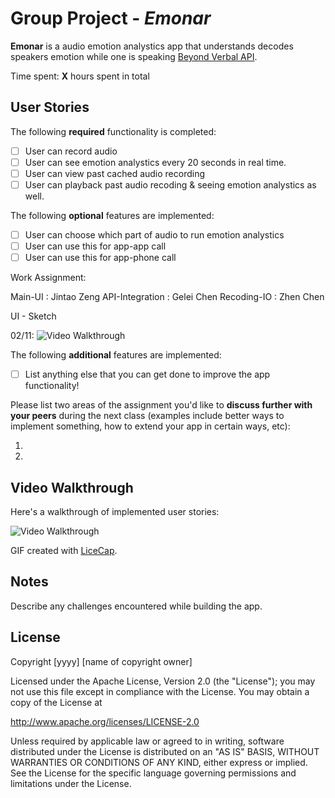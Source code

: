 # Group Project  - *Emonar*

**Emonar** is a audio emotion analystics app that understands decodes speakers emotion while one is speaking [Beyond Verbal API](http://www.beyondverbal.com).

Time spent: **X** hours spent in total

## User Stories

The following **required** functionality is completed:

- [ ] User can record audio
- [ ] User can see emotion analystics every 20 seconds in real time.
- [ ] User can view past cached audio recording
- [ ] User can playback past audio recoding & seeing emotion analystics as well.

The following **optional** features are implemented:

- [ ] User can choose which part of audio to run emotion analystics
- [ ] User can use this for app-app call
- [ ] User can use this for app-phone call

Work Assignment:

Main-UI : Jintao Zeng
API-Integration : Gelei Chen
Recoding-IO : Zhen Chen


UI - Sketch

02/11:
<img src='first.JPEG' title='First UI' width='' alt='Video Walkthrough'/>

The following **additional** features are implemented:

- [ ] List anything else that you can get done to improve the app functionality!

Please list two areas of the assignment you'd like to **discuss further with your peers** during the next class (examples include better ways to implement something, how to extend your app in certain ways, etc):

1. 
2. 



## Video Walkthrough 

Here's a walkthrough of implemented user stories:

<img src='http://i.imgur.com/link/to/your/gif/file.gif' title='Video Walkthrough' width='' alt='Video Walkthrough' />

GIF created with [LiceCap](http://www.cockos.com/licecap/).

## Notes

Describe any challenges encountered while building the app.

## License

Copyright [yyyy] [name of copyright owner]

Licensed under the Apache License, Version 2.0 (the "License");
you may not use this file except in compliance with the License.
You may obtain a copy of the License at

http://www.apache.org/licenses/LICENSE-2.0

Unless required by applicable law or agreed to in writing, software
distributed under the License is distributed on an "AS IS" BASIS,
WITHOUT WARRANTIES OR CONDITIONS OF ANY KIND, either express or implied.
See the License for the specific language governing permissions and
limitations under the License.
